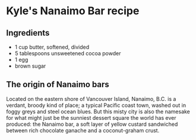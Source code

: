 # Kyle's Nanaimo Bar recipe

## Ingredients

- 1 cup butter, softened, divided
- 5 tablespoons unsweetened cocoa powder
- 1 egg
- brown sugar


## The origin of Nanaimo bars

Located on the eastern shore of Vancouver Island, Nanaimo, B.C. is a verdant, broody kind of place; a typical Pacific coast town, washed out in foggy greys and steel ocean blues. But this misty city is also the namesake for what might just be the sunniest dessert square the world has ever produced: the Nanaimo bar, a soft layer of yellow custard sandwiched between rich chocolate ganache and a coconut-graham crust.
